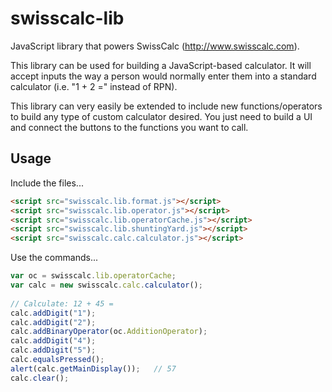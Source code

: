 # swisscalc-lib
JavaScript library that powers SwissCalc (http://www.swisscalc.com).

This library can be used for building a JavaScript-based calculator. 
It will accept inputs the way a person would normally enter them into a standard calculator (i.e. "1 + 2 =" instead of RPN).

This library can very easily be extended to include new functions/operators to build any type of custom calculator desired.
You just need to build a UI and connect the buttons to the functions you want to call.

## Usage

Include the files...

```html
<script src="swisscalc.lib.format.js"></script>
<script src="swisscalc.lib.operator.js"></script>
<script src="swisscalc.lib.operatorCache.js"></script>
<script src="swisscalc.lib.shuntingYard.js"></script>
<script src="swisscalc.calc.calculator.js"></script>
```

Use the commands...

```javascript
var oc = swisscalc.lib.operatorCache;
var calc = new swisscalc.calc.calculator();
	
// Calculate: 12 + 45 = 	
calc.addDigit("1");
calc.addDigit("2");
calc.addBinaryOperator(oc.AdditionOperator);
calc.addDigit("4");
calc.addDigit("5");
calc.equalsPressed();
alert(calc.getMainDisplay());	// 57
calc.clear();
```
